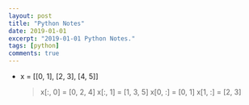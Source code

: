 ```yaml
---
layout: post
title: "Python Notes"
date: 2019-01-01
excerpt: "2019-01-01 Python Notes."
tags: [python]
comments: true
---
```


* x = [[0, 1], [2, 3], [4, 5]]
  > x[:, 0] = [0, 2, 4]
    x[:, 1] = [1, 3, 5]
    x[0, :] = [0, 1]
    x[1, :] = [2, 3]